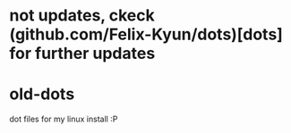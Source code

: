 # not updates, ckeck (github.com/Felix-Kyun/dots)[dots] for further updates


# old-dots
dot files for my linux install :P

